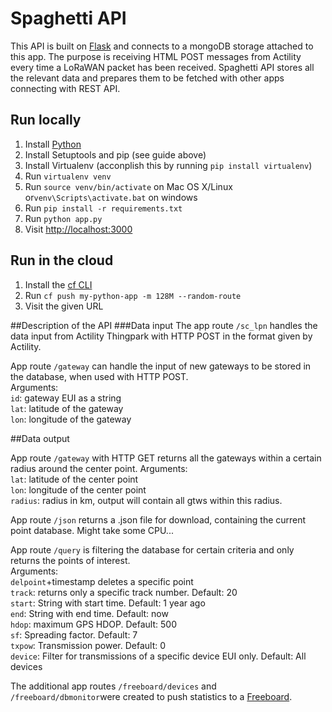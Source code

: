 # Spaghetti API

This API is built on [Flask](http://flask.pocoo.org/) and connects to a mongoDB storage attached to this app. The purpose is receiving HTML POST messages from Actility every time a LoRaWAN packet has been received. Spaghetti API stores all the relevant data and prepares them to be fetched with other apps connecting with REST API.

## Run locally

1. Install [Python](http://docs.python-guide.org/en/latest/starting/installation/)
1. Install Setuptools and pip (see guide above)
1. Install Virtualenv (acconplish this by running `pip install virtualenv`)
1. Run `virtualenv venv`
1. Run `source venv/bin/activate` on Mac OS X/Linux or`venv\Scripts\activate.bat` on windows
1. Run `pip install -r requirements.txt`
1. Run `python app.py`
1. Visit [http://localhost:3000](http://localhost:3000)

## Run in the cloud

1. Install the [cf CLI](https://github.com/cloudfoundry/cli#downloads)
1. Run `cf push my-python-app -m 128M --random-route`
1. Visit the given URL


##Description of the API
###Data input
The app route `/sc_lpn` handles the data input from Actility Thingpark with HTTP POST in the format given by Actility.

App route `/gateway` can handle the input of new gateways to be stored in the database, when used with HTTP POST.  
Arguments:  
`id`: gateway EUI as a string  
`lat`: latitude of the gateway  
`lon`: longitude of the gateway


##Data output

App route `/gateway` with HTTP GET returns all the gateways within a certain radius around the center point.
Arguments:  
`lat`: latitude of the center point  
`lon`: longitude of the center point  
`radius`: radius in km, output will contain all gtws within this radius.  

App route `/json` returns a .json file for download, containing the current point database. Might take some CPU...

App route `/query` is filtering the database for certain criteria and only returns the points of interest.  
Arguments:  
`delpoint`+timestamp deletes a specific point  
`track`: returns only a specific track number. Default: 20  
`start`: String with start time. Default: 1 year ago  
`end`: String with end time. Default: now  
`hdop`: maximum GPS HDOP. Default: 500  
`sf`: Spreading factor. Default: 7  
`txpow`: Transmission power. Default: 0  
`device`: Filter for transmissions of a specific device EUI only. Default: All devices  

The additional app routes `/freeboard/devices` and `/freeboard/dbmonitor`were created to push statistics to a [Freeboard](freeboard.io).
  

